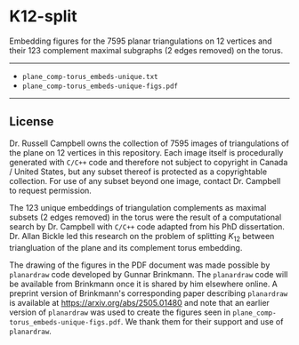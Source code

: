 # K12-split

Embedding figures for the $7595$ planar triangulations on $12$ vertices and their $123$ complement maximal subgraphs ($2$ edges removed) on the torus.

<hr>

* `plane_comp-torus_embeds-unique.txt`
* `plane_comp-torus_embeds-unique-figs.pdf`

<hr>

## License

Dr. Russell Campbell owns the collection of $7595$ images of triangulations of the plane on $12$ vertices in this repository. Each image itself is procedurally generated with `C/C++` code and therefore not subject to copyright in Canada / United States, but any subset thereof is protected as a copyrightable collection. For use of any subset beyond one image, contact Dr. Campbell to request permission.

The $123$ unique embeddings of triangulation complements as maximal subsets (2 edges removed) in the torus were the result of a computational search by Dr. Campbell with `C/C++` code adapted from his PhD dissertation. Dr. Allan Bickle led this research on the problem of splitting $K_{12}$ between triangluation of the plane and its complement torus embedding.

The drawing of the figures in the PDF document was made possible by `planardraw` code developed by Gunnar Brinkmann. The `planardraw` code will be available from Brinkmann once it is shared by him elsewhere online. A preprint version of Brinkmann's corresponding paper describing `planardraw` is available at https://arxiv.org/abs/2505.01480 and note that an earlier version of `planardraw` was used to create the figures seen in `plane_comp-torus_embeds-unique-figs.pdf`. We thank them for their support and use of `planardraw`.

